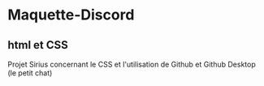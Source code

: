 # Maquette-Discord
## html et CSS
Projet Sirius concernant le CSS 
et l'utilisation de Github et Github Desktop (le petit chat)

